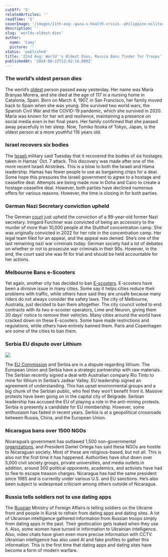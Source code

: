 ```yaml
---
cutOff: '5'
relatedArticles: ''
readTime: '5'
coverImage: '/images/11th-aug--gaza-s-health-crisis--philippine-military-condemns-china-AzNj.webp'
description: ''
slug: 'worlds-oldest-dies'
author:
  name: 'Camy'
  picture: ''
status: 'published'
title: '22nd Aug: World''s Oldest Dies, Russia Bans Tinder for Troops'
publishedAt: '2024-08-22T12:42:14.000Z'
---
```


### **The world’s oldest person dies**

The world’s [oldest](https://www.euronews.com/my-europe/2024/08/20/maria-branyas-morera-worlds-oldest-person-dies-at-age-117) person passed away yesterday. Her name was María Branyas Morera, and she died at the age of 117 in a nursing home in Catalonia, Spain. Born on March 4, 1907, in San Francisco, her family moved back to Spain when she was young. She survived two world wars, the Spanish Civil War and the COVID-19 pandemic, which she survived in 2020. María was known for her wit and resilience, maintaining a presence on social media even in her final years. Her family confirmed that she passed away peacefully in her sleep. Now, Tomiko Itooka of Tokyo, Japan, is the oldest person at a more youthful 116 years old.

### Israel recovers six bodies

The [Israeli ](https://www.npr.org/2024/08/20/nx-s1-5082334/israel-hamas-war-hostages-recovered-gaza)military said Tuesday that it recovered the bodies of six hostages taken in Hamas' Oct. 7 attack. This discovery was made after one of the more recent Israeli Airstrikes. This is a blow to both the Israeli and Hama leadership. Hamas has fewer people to use as bargaining chips for a deal. Some hope this pressures the Israeli government to agree to a hostage and ceasefire deal. Attempts are being made now in Doha and Cairo to create a hostage-ceasefire deal. However, both parties have declined numerous offers for various reasons. However, the time is closing in for both parties.

### German Nazi Secretary conviction upheld

The German [court](https://www.politico.eu/article/german-court-upholds-conviction-of-99-year-old-former-nazi-concentration-camp-secretary-last-living-german-trial/) just upheld the conviction of a 99-year-old former Nazi secretary. Irmgard Furchner was convicted of being an accessory to the murder of more than 10,000 people at the Stutthof concentration camp. She was originally convicted in 2022 for her role in the concentration camp. Her legal team filed for an appeal, and the appeal was denied. She’s one of the last remaining nazi war criminals today. German society had a lot of debates on whether or not to prosecute war criminals in their 90s. However, in the end, the court said she was fit for trial and should be held accountable for her actions.

### Melbourne Bans e-Scooters

Yet again, another city has decided to ban [E-scooters](https://edition.cnn.com/2024/08/15/travel/melbourne-electric-scooter-rental-ban-intl-hnk/index.html). E-scooters have been a divisive issue in many cities. Some say it helps cities reduce their problems with traffic, while others have said they are unsafe because many riders do not always consider the safety laws. The city of Melbourne, Australia, just decided to ban them altogether. The city council voted to end contracts with its two e-scooter operators, Lime and Neuron, giving them 30 days’ notice to remove their vehicles. Many cities around the world have cracked down on these E-scooters. Some have made restrictions and regulations, while others have entirely banned them. Paris and Copenhagen are some of the cities to ban them.

### Serbia EU dispute over Lithium

![](/images/11th-aug--gaza-s-health-crisis--philippine-military-condemns-china-Q4ND.webp)

The [EU Commission](https://www.euronews.com/my-europe/2024/08/20/eu-remains-fully-committed-to-lithium-deal-despite-unrest-in-serbia) and Serbia are in a dispute regarding lithium. The European Union and Serbia have a strategic partnership with raw materials. The Serbian recently signed a deal with Australian company Rio Tinto to mine for lithium in Serbia’s Jadear Valley. EU leadership signed an agreement of understanding. This has upset environmental groups and a big chunk of the Serbian public, who feel they won’t benefit from it. Massive protests have been going on in the capital city of Belgrade. Serbian leadership has accused the EU of playing a role in the anti-mining protests. Serbia is presently a candidate for EU membership. However, some enthusiasm has faded in recent years. Serbia is at a geopolitical crossroads between Russia, China, and the European Union.

### Nicaragua bans over 1500 NGOs

Nicaragua’s government has outlawed 1,500 non-governmental [organizations](https://www.aljazeera.com/amp/news/2024/8/19/nicaragua-bans-1500-ngos-in-latest-crackdown-against-civil-society), and President Daniel Ortega has said these NGOs are hostile to Nicaraguan society. Most of these are religious-based, but not all. This is also not the first time it has happened. Authorities have shut down over 5,000 civil society groups, private universities, and media outlets.in addition, around 300 political opponents, academics, and activists have had to flee to escape treason charges. Nicaragua has had the same president since 1985 and is currently under various U.S. and EU sanctions. He’s also been subject to widespread criticism among others outside of Nicaragua.

### Russia tells soldiers not to use dating apps

The [Russian](https://www.kyivpost.com/post/37678) Ministry of Foreign Affairs is telling soldiers on the Ukraine front and people in Kursk to refrain from dating apps and dating sites. A lot of Ukrainian intelligence gathered information from Russian troops simply from dating apps in the past. Their geolocation gets leaked when they use it. Also, some women have turned in information to Ukrainian intelligence. Also, video chats have given even more precise information with CCTV. Ukrainian intelligence has also used AI and fake profiles to gather this information. This is the first time that dating apps and dating sites have become a form of modern warfare.